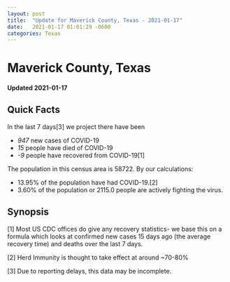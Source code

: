 ```yaml
---
layout: post
title:  "Update for Maverick County, Texas - 2021-01-17"
date:   2021-01-17 01:01:29 -0600
categories: Texas
---
```


# Maverick County, Texas
#### Updated 2021-01-17

## Quick Facts

In the last 7 days[3] we project there have been
- *947* new cases of COVID-19
- *15* people have died of COVID-19
- *-9* people have recovered from COVID-19[1]

The population in this census area is 58722. By our calculations:
- 13.95% of the population have had COVID-19.[2]
- 3.60% of the population or 2115.0 people are actively fighting the virus.

## Synopsis




[1] Most US CDC offices do give any recovery statistics- we base this on a formula which looks at confirmed new cases
15 days ago (the average recovery time) and deaths over the last 7 days.

[2] Herd Immunity is thought to take effect at around ~70-80%

[3] Due to reporting delays, this data may be incomplete.
 
    